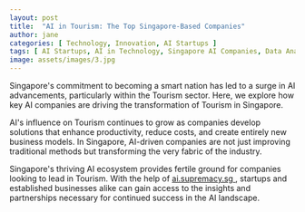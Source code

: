 ```yaml
---
layout: post
title:  "AI in Tourism: The Top Singapore-Based Companies"
author: jane
categories: [ Technology, Innovation, AI Startups ]
tags: [ AI Startups, AI in Technology, Singapore AI Companies, Data Analytics, AI Solutions for Businesses ]
image: assets/images/3.jpg
---
```


Singapore's commitment to becoming a smart nation has led to a surge in AI advancements, particularly within the Tourism sector. Here, we explore how key AI companies are driving the transformation of Tourism in Singapore.

AI's influence on Tourism continues to grow as companies develop solutions that enhance productivity, reduce costs, and create entirely new business models. In Singapore, AI-driven companies are not just improving traditional methods but transforming the very fabric of the industry.

Singapore's thriving AI ecosystem provides fertile ground for companies looking to lead in Tourism. With the help of <a href="https://ai.supremacy.sg" target="_blank"> ai.supremacy.sg </a>, startups and established businesses alike can gain access to the insights and partnerships necessary for continued success in the AI landscape.
